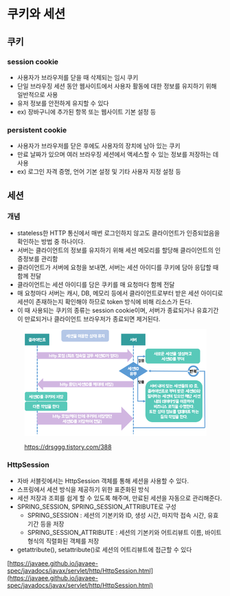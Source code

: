 # 쿠키와 세션

## 쿠키

### session cookie

* 사용자가 브라우저를 닫을 때 삭제되는 임시 쿠키
* 단일 브라우징 세션 동안 웹사이트에서 사용자 활동에 대한 정보를 유지하기 위해 일반적으로 사용
* 유저 정보를 안전하게 유지할 수 있다
* ex) 장바구니에 추가된 항목 또는 웹사이트 기본 설정 등

### persistent cookie

* 사용자가 브라우저를 닫은 후에도 사용자의 장치에 남아 있는 쿠키
* 만료 날짜가 있으며 여러 브라우징 세션에서 액세스할 수 있는 정보를 저장하는 데 사용
* ex) 로그인 자격 증명, 언어 기본 설정 및 기타 사용자 지정 설정 등

## 세션

### 개념

* stateless한 HTTP 통신에서 매번 로그인하지 않고도 클라이언트가 인증되었음을 확인하는 방법 중 하나이다.
* 서버는 클라이언트의 정보를 유지하기 위해 세션 메모리를 할당해 클라이언트의 인증정보를 관리함
* 클라이언트가 서버에 요청을 보내면, 서버는 세션 아이디를 쿠키에 담아 응답할 때 함께 전달
* 클라이언트는 세션 아이디를 담은 쿠키를 매 요청마다 함께 전달
* 매 요청마다 서버는 캐시, DB, 메모리 등에서 클라이언트로부터 받은 세션 아이디로 세션이 존재하는지 확인해야 하므로 token 방식에 비해 리소스가 든다.
* 이 때 사용되는 쿠키의 종류는 session cookie이며, 서버가 종료되거나 유효기간이 만료되거나 클라이언트 브라우저가 종료되면 제거된다.

<figure><img src="../../../.gitbook/assets/image (24) (1) (1) (1).png" alt=""><figcaption><p><a href="https://drsggg.tistory.com/388">https://drsggg.tistory.com/388</a></p></figcaption></figure>

### HttpSession

* 자바 서블릿에서는 HttpSession 객체를 통해 세션을 사용할 수 있다.
* 스프링에서 세션 방식을 제공하기 위한 표준화된 방식
* 세션 저장과 조회를 쉽게 할 수 있도록 해주며, 만료된 세션을 자동으로 관리해준다.
* SPRING\_SESSION, SPRING\_SESSION\_ATTRIBUTE로 구성
  * SPRING\_SESSION : 세션의 기본키와 ID, 생성 시간, 마지막 접속 시간, 유효 기간 등을 저장
  * SPRING\_SESSION\_ATTRIBUTE : 세션의 기본키와 어트리뷰트 이름, 바이트 형식의 직렬화된 객체를 저장
* getattribute(), setattribute()로 세션의 어트리뷰트에 접근할 수 있다

[https://javaee.github.io/javaee-spec/javadocs/javax/servlet/http/HttpSession.html](https://javaee.github.io/javaee-spec/javadocs/javax/servlet/http/HttpSession.html)
